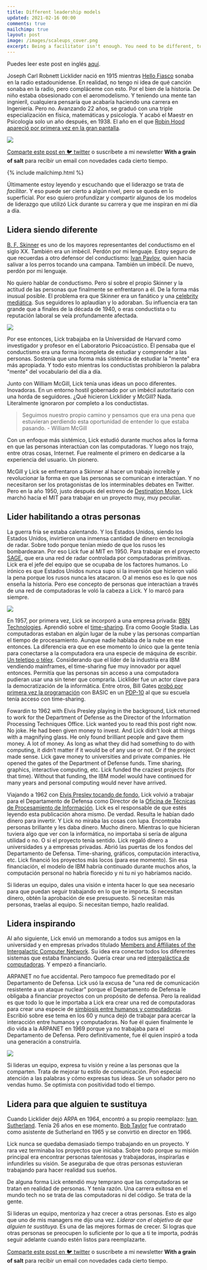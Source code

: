 ```yaml
---
title: Different leadership models
updated: 2021-02-16 00:00
comments: true
mailchimp: true
layout: post
image: /images/scaleups_cover.png
excerpt: Being a facilitator isn't enough. You need to be different, to enable others, to inspire and to make others grow so you can get replaced.
---
```


Puedes leer este post en inglés [aquí](/different-leadership-models).

Joseph Carl Robnett Licklider nació en 1915 mientras [Hello Fiasco](https://www.youtube.com/watch?v=WWfhrpX5igY) sonaba en la radio estadounidense. En realidad, no tengo ni idea de qué canción sonaba en la radio, pero compláceme con esto. Por el bien de la historia. De niño estaba obsesionado con el aeromodelismo. Y teniendo una mente tan ingnieríl, cualquiera pensaría que acabaría haciendo una carrera en Ingeniería. Pero no. Avanzando 22 años, se graduó con una triple especialización en física, matemáticas y psicología. Y acabó el Maestr en Psicología solo un año después, en 1938. El año en el que [Robin Hood apareció por primera vez en la gran pantalla](https://www.youtube.com/watch?v=BpqR6Ca-LL8).

![](/images/leadership_cover.png)

[Comparte este post en 🐦 twitter](https://twitter.com/intent/tweet?text={{page.title}}&url={{site.url}}{{page.url}}&via={{site.twitter_username}}&related={{site.twitter_username}}) o suscríbete a mi newsletter **With a grain of salt** para recibir un email con novedades cada cierto tiempo.

{% include mailchimp.html %}

Últimamente estoy leyendo y escuchando que el liderazgo se trata de *facilitar*. Y eso puede ser cierto a algún nivel, pero se queda en lo superficial. Por eso quiero profundizar y compartir algunos de los modelos de liderazgo que utilizó Lick durante su carrera y que me inspiran en mi día a día.

## Lidera siendo diferente
[B. F. Skinner](https://en.wikipedia.org/wiki/B._F._Skinner) es uno de los mayores representantes del conductismo en el siglo XX. También era un imbécil. Perdón por mi lenguaje. Estoy seguro de que recuerdas a otro defensor del conductismo: [Ivan Pavlov](https://en.wikipedia.org/wiki/Ivan_Pavlov), quien hacía salivar a los perros tocando una campana. También un imbécil. De nuevo, perdón por mi lenguaje.

No quiero hablar de conductismo. Pero sí sobre el propio Skinner y la actitud de las personas que finalmente se enfrentaron a él. De la forma más inusual posible. El problema era que Skinner era un fanático y una [celebrity mediática](https://www.youtube.com/watch?v=rDi9VdEzpeI). Sus seguidores lo aplaudían y lo adoraban. Su influencia era tan grande que a finales de la década de 1940, o eras conductista o tu reputación laboral se veía profundamente afectada.

![](/images/leadership_different.png)

Por ese entonces, Lick trabajaba en la Universidad de Harvard como investigador y profesor en el Laboratorio Psicoacústico. Él pensaba que el conductismo era una forma incompleta de estudiar y comprender a las personas. Sostenía que una forma más sistémica de estudiar la "mente" era más apropiada. Y todo esto mientras los conductistas prohibieron la palabra "mente" del vocabularío del día a día.

Junto con William McGill, Lick tenía unas ideas un poco diferentes. Inovadoras. En un entorno hostil gobernado por un imbécil autoritario con una horda de seguidores. ¿Qué hicieron Licklider y McGill? Nada. Literalmente ignoraron por completo a los conductistas.

> Seguimos nuestro propio camino y pensamos que era una pena que estuvieran perdiendo esta oportunidad de entender lo que estaba pasando. - William McGill

Con un enfoque más sistémico, Lick estudió durante muchos años la forma en que las personas interactúan con las computadoras. Y luego nos trajo, entre otras cosas, Internet. Fue realmente el primero en dedicarse a la experiencia del usuario. Un pionero.

McGill y Lick se enfrentaron a Skinner al hacer un trabajo increíble y revolucionar la forma en que las personas se comunican e interactúan. Y no necesitaron ser los protagonistas de los interminables debates en Twitter. Pero en la año 1950, justo después del estreno de [Destination Moon](https://www.youtube.com/watch?v=R8qqX1d7iDo), Lick marchó hacia el MIT para trabajar en un proyecto muy, muy peculiar.

## Lider habilitando a otras personas
La guerra fría se estaba calentando. Y los Estados Unidos, siendo los Estados Unidos, invirtieron una inmensa cantidad de dinero en tecnología de radar. Sobre todo porque tenían miedo de que los rusos les bombardearan. Por eso Lick fue al MIT en 1950. Para trabajar en el proyecto [SAGE](https://en.wikipedia.org/wiki/Semi-Automatic_Ground_Environment), que era una red de radar controlada por computadoras primitivas. Lick era el jefe del equipo que se ocupaba de los factores humanos. Lo irónico es que Estados Unidos nunca supo si la inversión que hicieron valió la pena porque los rusos nunca les atacaron. O al menos eso es lo que nos enseña la historia. Pero ese concepto de personas que interactúan a través de una red de computadoras le voló la cabeza a Lick. Y lo marcó para siempre.

![](/images/leadership_usa.png)

En 1957, por primera vez, Lick se incorporó a una empresa privada: [BBN Technologies](https://en.wikipedia.org/wiki/BBN_Technologies). Aprendió sobre el [time-sharing](https://en.wikipedia.org/wiki/Time-sharing). Era como Google Stadia. Las computadoras estaban en algún lugar de la nube y las personas compartían el tiempo de procesamiento. Aunque nadie hablaba de la nube en ese entonces. La diferencia era que en ese momento lo único que la gente tenía para conectarse a la computadora era una especie de máquina de escribir. [Un teletipo o télex](https://es.wikipedia.org/wiki/Teletipo). Considerando que el líder de la industria era IBM vendiendo mainframes, el time-sharing fue muy innovador por aquel entonces. Permitía que las personas sin acceso a una computadora pudieran usar una sin tener que comprarla. Licklider fue un actor clave para la democratización de la informática. Entre otros, Bill Gates [probó por primera vez la programación](https://legacy.voteview.com/gates.htm) con BASIC en un [PDP-10](https://es.wikipedia.org/wiki/PDP-10) al que su escuela tenía acceso con time-sharing.

Fowardin to 1962 with Elvis Presley playing in the background, Lick returned to work for the Department of Defense as the Director of the Information Processing Techniques Office. Lick wanted you to read this post right now. No joke. He had been given money to invest. And Lick didn’t look at things with a magnifying glass. He only found brilliant people and gave them money. A lot of money. As long as what they did had something to do with computing, it didn’t matter if it would be of any use or not. Or if the project made sense. Lick gave money to universities and private companies. He opened the gates of the Department of Defense funds. Time sharing, graphics, interactive computing, etc. Lick funded the craziest projects (for that time). Without that funding, the IBM model would have continued for many years and personal computing would never have arrived.

Viajando a 1962 con [Elvis Presley tocando de fondo](https://www.youtube.com/watch?v=PU5xxh5UX4U), Lick volvió a trabajar para el Departamento de Defensa como Director de la [Oficina de Técnicas de Procesamiento de Información](https://en.wikipedia.org/wiki/Information_Processing_Techniques_Office). Lick es el responsable de que estés leyendo esta publicación ahora mismo. De verdad. Resulta le habían dado dinero para invertir. Y Lick no miraba las cosas con lupa. Encontraba personas brillante y les daba dinero. Mucho dinero. Mientras lo que hicieran tuviera algo que ver con la informática, no importaba si sería de alguna utilidad o no. O si el proyecto tenía sentido. Lick regaló dinero a universidades y a empresas privadas. Abrió las puertas de los fondos del Departamento de Defensa. Time-sharing, gráficos, computación interactiva, etc. Lick financió los proyectos más locos (para ese momento). Sin esa financiación, el modelo de IBM habría continuado durante muchos años, la computación personal no habría florecido y ni tu ni yo habríamos nacido.

Si lideras un equipo, dales una visión e intenta hacer lo que sea necesario para que puedan seguir trabajando en lo que te importa. Si necesitan dinero, obtén la aprobación de ese presupuesto. Si necesitan más personas, traelas al equipo. Si necesitan tiempo, hazlo realidad.

## Lidera inspirando
Al año siguiente, Lick envió un memorando a todos sus amigos en la universidad y en empresas privados titulado [Members and Affiliates of the Intergalactic Computer Network](https://www.kurzweilai.net/memorandum-for-members-and-affiliates-of-the-intergalactic-computer-network). Su idea era conectar todos los diferentes sistemas que estaba financiando. Quería crear una red [intergaláctica de computadoras](https://en.wikipedia.org/wiki/Intergalactic_Computer_Network). Y empezó a financiarlo.

ARPANET no fue accidental. Pero tampoco fue premeditado por el Departamento de Defensa. Lick usó la excusa de "una red de comunicación resistente a un ataque nuclear" porque el Departamento de Defensa le obligaba a financiar proyectos con un propósito de defensa. Pero la realidad es que todo lo que le importaba a Lick era crear una red de computadoras para crear una especie de [simbiosis entre humanos y computadoras](https://groups.csail.mit.edu/medg/people/psz/Licklider.html). Escribió sobre ese tema en los 60 y nunca dejó de trabajar para acercar la interacción entre humanos y computadoras. No fue él quien finalmente le dio vida a la ARPANET en 1969 porque ya no trabajaba para el Departamento de Defensa. Pero definitivamente, fue él quien inspiró a toda una generación a construirla.

![](/images/leadership_inspire.png)

Si lideras un equipo, expresa tu visión y reúne a las personas que la comparten. Trata de mejorar tu estilo de comunicación. Pon especial atención a las palabras y cómo expresas tus ideas. Se un soñador pero no vendas humo. Se optimista con positividad todo el tiempo.

## Lidera para que alguien te sustituya
Cuando Licklider dejó ARPA en 1964, encontró a su propio reemplazo: [Ivan Sutherland](https://en.wikipedia.org/wiki/Ivan_Sutherland). Tenía 26 años en ese momento. [Bob Taylor](https://en.wikipedia.org/wiki/Robert_Taylor_(computer_scientist)) fue contratado como asistente de Sutherland en 1965 y se convirtió en director en 1966.

Lick nunca se quedaba demasiado tiempo trabajando en un proyecto. Y rara vez terminaba los proyectos que iniciaba. Sobre todo porque su misión principal era encontrar personas talentosas y trabajadoras, inspirarlas e infundirles su visión. Se aseguraba de que otras personas estuvieran trabajando para hacer realidad sus sueños.

De alguna forma Lick entendió muy temprano que las computadoras se tratan en realidad de personas. Y tenía razón. Una carrera exitosa en el mundo tech no se trata de las computadoras ni del código. Se trata de la gente.

Si lideras un equipo, mentoriza y haz crecer a otras personas. Esto es algo que uno de mis managers me dijo una vez. *Liderar con el objetivo de que alguien te sustituya*. Es una de las mejores formas de crecer. Si logras que otras personas se preocupen lo suficiente por lo que a ti te importa, podrás seguir adelante cuando estén listos para reemplazarte.

[Comparte este post en 🐦 twitter](https://twitter.com/intent/tweet?text={{page.title}}&url={{site.url}}{{page.url}}&via={{site.twitter_username}}&related={{site.twitter_username}}) o suscríbete a mi newsletter **With a grain of salt** para recibir un email con novedades cada cierto tiempo.

